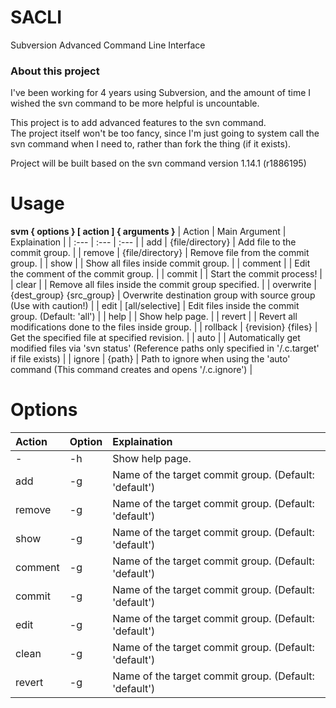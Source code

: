 # SACLI
Subversion Advanced Command Line Interface
  
### About this project
I've been working for 4 years using Subversion, and the amount of time I wished the svn command to be more helpful is uncountable.  
  
This project is to add advanced features to the svn command.  
The project itself won't be too fancy, since I'm just going to system call the svn command when I need to, rather than fork the thing (if it exists). 
  
Project will be built based on the svn command version 1.14.1 (r1886195)  
  
# Usage
**svm { options } \[ action \] { arguments }**
| Action    | Main Argument              | Explaination                                                                                                      |
| :---      | :---                       | :---                                                                                                              |
| add       | {file/directory}           | Add file to the commit group.                                                                                     |
| remove    | {file/directory}           | Remove file from the commit group.                                                                                |
| show      |                            | Show all files inside commit group.                                                                               |
| comment   |                            | Edit the comment of the commit group.                                                                             |
| commit    |                            | Start the commit process!                                                                                         |
| clear     |                            | Remove all files inside the commit group specified.                                                               |
| overwrite | {dest\_group} {src\_group} | Overwrite destination group with source group (Use with caution!)                                                 |
| edit      | \[all/selective\]          | Edit files inside the commit group. (Default: 'all')                                                              |
| help      |                            | Show help page.                                                                                                   |
| revert    |                            | Revert all modifications done to the files inside group.                                                          |
| rollback  | {revision} {files}         | Get the specified file at specified revision.                                                                     |
| auto      |                            | Automatically get modified files via 'svn status' (Reference paths only specified in '/.c.target' if file exists) |
| ignore    | {path}                     | Path to ignore when using the 'auto' command (This command creates and opens '/.c.ignore')                        |
  
# Options
| Action  | Option | Explaination                                          |
| :---    | :---   | :---                                                  |
| -       | -h     | Show help page.                                       |
| add     | -g     | Name of the target commit group. (Default: 'default') |
| remove  | -g     | Name of the target commit group. (Default: 'default') |
| show    | -g     | Name of the target commit group. (Default: 'default') |
| comment | -g     | Name of the target commit group. (Default: 'default') |
| commit  | -g     | Name of the target commit group. (Default: 'default') |
| edit    | -g     | Name of the target commit group. (Default: 'default') |
| clean   | -g     | Name of the target commit group. (Default: 'default') |
| revert  | -g     | Name of the target commit group. (Default: 'default') |
